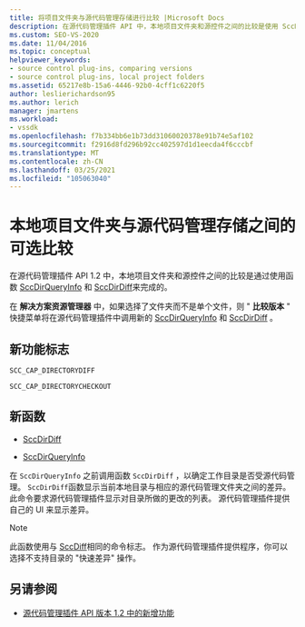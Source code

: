 ```yaml
---
title: 将项目文件夹与源代码管理存储进行比较 |Microsoft Docs
description: 在源代码管理插件 API 中，本地项目文件夹和源控件之间的比较是使用 SccDirQueryInfo 和 SccDirDiff 实现的。
ms.custom: SEO-VS-2020
ms.date: 11/04/2016
ms.topic: conceptual
helpviewer_keywords:
- source control plug-ins, comparing versions
- source control plug-ins, local project folders
ms.assetid: 65217e8b-15a6-4446-92b0-4cff1c6220f5
author: leslierichardson95
ms.author: lerich
manager: jmartens
ms.workload:
- vssdk
ms.openlocfilehash: f7b334bb6e1b73dd31060020378e91b74e5af102
ms.sourcegitcommit: f2916d8fd296b92cc402597d1d1eecda4f6cccbf
ms.translationtype: MT
ms.contentlocale: zh-CN
ms.lasthandoff: 03/25/2021
ms.locfileid: "105063040"
---
```

# <a name="optional-comparison-of-local-project-folder-to-source-control-store"></a>本地项目文件夹与源代码管理存储之间的可选比较
在源代码管理插件 API 1.2 中，本地项目文件夹和源控件之间的比较是通过使用函数 [SccDirQueryInfo](../../extensibility/sccdirqueryinfo-function.md) 和 [SccDirDiff](../../extensibility/sccdirdiff-function.md)来完成的。

 在 **解决方案资源管理器** 中，如果选择了文件夹而不是单个文件，则 " **比较版本** " 快捷菜单将在源代码管理插件中调用新的 [SccDirQueryInfo](../../extensibility/sccdirqueryinfo-function.md) 和 [SccDirDiff](../../extensibility/sccdirdiff-function.md) 。

## <a name="new-capability-flags"></a>新功能标志
 `SCC_CAP_DIRECTORYDIFF`

 `SCC_CAP_DIRECTORYCHECKOUT`

## <a name="new-functions"></a>新函数
- [SccDirDiff](../../extensibility/sccdirdiff-function.md)

- [SccDirQueryInfo](../../extensibility/sccdirqueryinfo-function.md)

 在 `SccDirQueryInfo` 之前调用函数 `SccDirDiff` ，以确定工作目录是否受源代码管理。 `SccDirDiff`函数显示当前本地目录与相应的源代码管理文件夹之间的差异。 此命令要求源代码管理插件显示对目录所做的更改的列表。 源代码管理插件提供自己的 UI 来显示差异。

> [!NOTE]
> 此函数使用与 [SccDiff](../../extensibility/sccdiff-function.md)相同的命令标志。 作为源代码管理插件提供程序，你可以选择不支持目录的 "快速差异" 操作。

## <a name="see-also"></a>另请参阅
- [源代码管理插件 API 版本 1.2 中的新增功能](../../extensibility/internals/what-s-new-in-the-source-control-plug-in-api-version-1-2.md)
